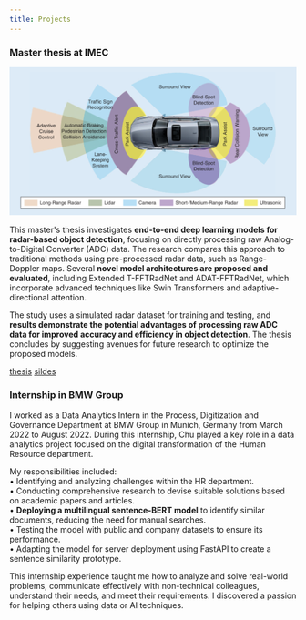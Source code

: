 ```yaml
---
title: Projects
---
```


### Master thesis at IMEC

![ADAS](/assets/img/ADAS.png)

This master's thesis investigates **end-to-end deep learning models for radar-based object detection**, focusing on directly processing raw Analog-to-Digital Converter (ADC) data. The research compares this approach to traditional methods using pre-processed radar data, such as Range-Doppler maps. Several **novel model architectures are proposed and evaluated**, including Extended T-FFTRadNet and ADAT-FFTRadNet, which incorporate advanced techniques like Swin Transformers and adaptive-directional attention. 

The study uses a simulated radar dataset for training and testing, and **results demonstrate the potential advantages of processing raw ADC data for improved accuracy and efficiency in object detection**. The thesis concludes by suggesting avenues for future research to optimize the proposed models.

[thesis](https://drive.google.com/file/d/1We_Tj7kH5zQnx3tgekpDHJgRcONtFNU5/view?usp=share_link) [sildes](https://drive.google.com/file/d/1EPF1iVZVnIMF0pT87eEEiJqcJddPANxU/view?usp=share_link)

### Internship in BMW Group

I worked as a Data Analytics Intern in the Process, Digitization and Governance Department at BMW Group in Munich, Germany from March 2022 to August 2022. During this internship, Chu played a key role in a data analytics project focused on the digital transformation of the Human Resource department.

My responsibilities included:  
• Identifying and analyzing challenges within the HR department.  
• Conducting comprehensive research to devise suitable solutions based on academic papers and articles.  
• **Deploying a multilingual sentence-BERT model** to identify similar documents, reducing the need for manual searches.  
• Testing the model with public and company datasets to ensure its performance.  
• Adapting the model for server deployment using FastAPI to create a sentence similarity prototype.  

This internship experience taught me how to analyze and solve real-world problems, communicate effectively with non-technical colleagues, understand their needs, and meet their requirements. I discovered a passion for helping others using data or AI techniques.
